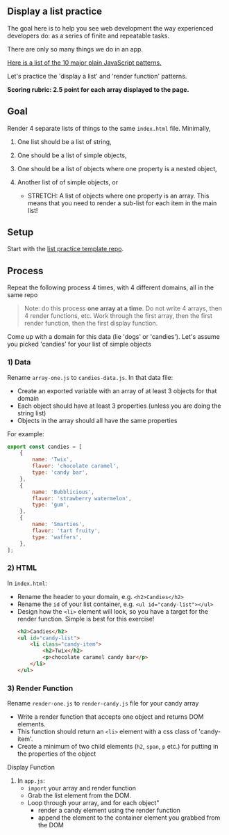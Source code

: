 ## Display a list practice

The goal here is to help you see web development the way experienced developers do: as a series of finite and repeatable tasks.

There are only so many things we do in an app.

[Here is a list of the 10 major plain JavaScript patterns.](https://github.com/alchemycodelab/student-resources/blob/main/curriculum-notes/web/documentation/patterns.md)

Let's practice the 'display a list' and 'render function' patterns.

**Scoring rubric: 2.5 point for each array displayed to the page.**

## Goal

Render 4 separate lists of things to the same `index.html` file. Minimally,

1.  One list should be a list of string,
1.  One should be a list of simple objects,
1.  One should be a list of objects where one property is a nested object,
1.  Another list of of simple objects, or

    -   STRETCH: A list of objects where one property is an array. This means that you need to render a sub-list for each item in the main list!

## Setup

Start with the [list practice template repo](https://github.com/alchemycodelab/display-a-list-practice).

## Process

Repeat the following process 4 times, with 4 different domains, all in the same repo

> Note: do this process **one array at a time**. Do not write 4 arrays, then 4 render functions, etc. Work through the first array, then the first render function, then the first display function.

Come up with a domain for this data (lie 'dogs' or 'candies'). Let's assume you picked 'candies' for your list of simple objects

### 1) Data

Rename `array-one.js` to `candies-data.js`. In that data file:

-   Create an exported variable with an array of at least 3 objects for that domain
-   Each object should have at least 3 properties (unless you are doing the string list)
-   Objects in the array should all have the same properties

For example:

```js
export const candies = [
    {
        name: 'Twix',
        flavor: 'chocolate caramel',
        type: 'candy bar',
    },
    {
        name: 'Bubblicious',
        flavor: 'strawberry watermelon',
        type: 'gum',
    },
    {
        name: 'Smarties',
        flavor: 'tart fruity',
        type: 'waffers',
    },
];
```

### 2) HTML

In `index.html`:

-   Rename the header to your domain, e.g. `<h2>Candies</h2>`
-   Rename the `id` of your list container, e.g. `<ul id="candy-list"></ul>`
-   Design how the `<li>` element will look, so you have a target for the render function. Simple is best for this exercise!
    ```html
    <h2>Candies</h2>
    <ul id="candy-list">
        <li class="candy-item">
            <h2>Twix</h2>
            <p>chocolate caramel candy bar</p>
        </li>
    </ul>
    ```

### 3) Render Function

Rename `render-one.js` to `render-candy.js` file for your candy array

-   Write a render function that accepts one object and returns DOM elements.
-   This function should return an `<li>` element with a css class of 'candy-item'.
-   Create a minimum of two child elements (`h2`, `span`, `p` etc.) for putting in the properties of the object

Display Function

1.  In `app.js`:
    -   `import` your array and render function
    -   Grab the list element from the DOM.
    -   Loop through your array, and for each object"
        -   render a candy element using the render function
        -   append the element to the container element you grabbed from the DOM
